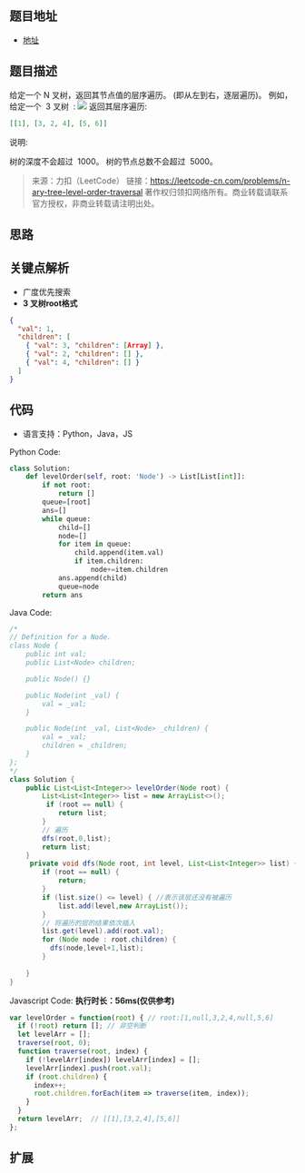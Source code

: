 ## 题目地址

- [地址](https://leetcode-cn.com/problems/n-ary-tree-level-order-traversal/)

## 题目描述

给定一个 N 叉树，返回其节点值的层序遍历。 (即从左到右，逐层遍历)。
例如，给定一个  3 叉树  :
![](https://assets.leetcode-cn.com/aliyun-lc-upload/uploads/2018/10/12/narytreeexample.png)
返回其层序遍历:

```json
[[1], [3, 2, 4], [5, 6]]
```

说明:

树的深度不会超过  1000。
树的节点总数不会超过  5000。

> 来源：力扣（LeetCode）
> 链接：https://leetcode-cn.com/problems/n-ary-tree-level-order-traversal
> 著作权归领扣网络所有。商业转载请联系官方授权，非商业转载请注明出处。

## 思路

## 关键点解析
- 广度优先搜索
- **3 叉树root格式**
```json
{
  "val": 1,
  "children": [
    { "val": 3, "children": [Array] },
    { "val": 2, "children": [] },
    { "val": 4, "children": [] }
  ]
}
```

## 代码

- 语言支持：Python，Java，JS

Python Code:

```python
class Solution:
    def levelOrder(self, root: 'Node') -> List[List[int]]:
        if not root:
            return []
        queue=[root]
        ans=[]
        while queue:
            child=[]
            node=[]
            for item in queue:
                child.append(item.val)
                if item.children:
                    node+=item.children
            ans.append(child)
            queue=node
        return ans
```

Java Code:

```java
/*
// Definition for a Node.
class Node {
    public int val;
    public List<Node> children;

    public Node() {}

    public Node(int _val) {
        val = _val;
    }

    public Node(int _val, List<Node> _children) {
        val = _val;
        children = _children;
    }
};
*/
class Solution {
    public List<List<Integer>> levelOrder(Node root) {
        List<List<Integer>> list = new ArrayList<>();
         if (root == null) {
            return list;
        }
        // 遍历
        dfs(root,0,list);
        return list;
    }
     private void dfs(Node root, int level, List<List<Integer>> list) {
        if (root == null) {
            return;
        }
        if (list.size() <= level) { //表示该层还没有被遍历
            list.add(level,new ArrayList());
        }
        // 将遍历的层的结果依次插入
        list.get(level).add(root.val); 
        for (Node node : root.children) {
          dfs(node,level+1,list);
        }
       
    }
}
```

Javascript Code:
**执行时长：56ms(仅供参考)**
```js
var levelOrder = function(root) { // root:[1,null,3,2,4,null,5,6]
  if (!root) return []; // 非空判断
  let levelArr = [];   
  traverse(root, 0);
  function traverse(root, index) {
    if (!levelArr[index]) levelArr[index] = [];
    levelArr[index].push(root.val);
    if (root.children) {
      index++;
      root.children.forEach(item => traverse(item, index));
    }
  }
  return levelArr;  // [[1],[3,2,4],[5,6]]
};
```

## 扩展
